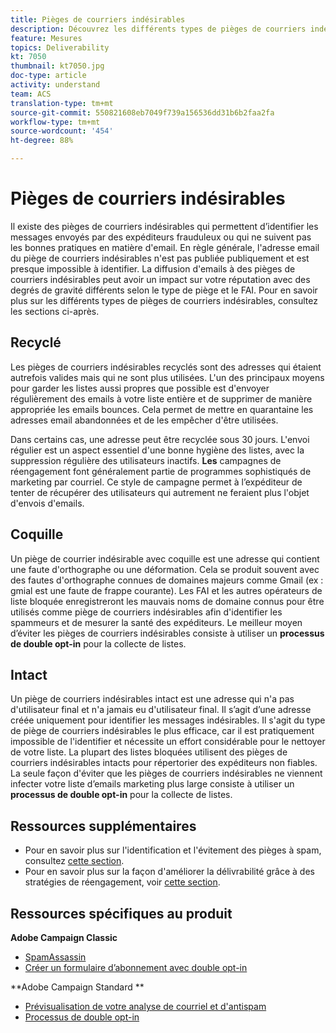 ```yaml
---
title: Pièges de courriers indésirables
description: Découvrez les différents types de pièges de courriers indésirables.
feature: Mesures
topics: Deliverability
kt: 7050
thumbnail: kt7050.jpg
doc-type: article
activity: understand
team: ACS
translation-type: tm+mt
source-git-commit: 550821608eb7049f739a156536dd31b6b2faa2fa
workflow-type: tm+mt
source-wordcount: '454'
ht-degree: 88%

---
```



# Pièges de courriers indésirables

Il existe des pièges de courriers indésirables qui permettent d’identifier les messages envoyés par des expéditeurs frauduleux ou qui ne suivent pas les bonnes pratiques en matière d&#39;email. En règle générale, l&#39;adresse email du piège de courriers indésirables n&#39;est pas publiée publiquement et est presque impossible à identifier. La diffusion d&#39;emails à des pièges de courriers indésirables peut avoir un impact sur votre réputation avec des degrés de gravité différents selon le type de piège et le FAI. Pour en savoir plus sur les différents types de pièges de courriers indésirables, consultez les sections ci-après.

## Recyclé

Les pièges de courriers indésirables recyclés sont des adresses qui étaient autrefois valides mais qui ne sont plus utilisées. L&#39;un des principaux moyens pour garder les listes aussi propres que possible est d&#39;envoyer régulièrement des emails à votre liste entière et de supprimer de manière appropriée les emails bounces. Cela permet de mettre en quarantaine les adresses email abandonnées et de les empêcher d&#39;être utilisées.

Dans certains cas, une adresse peut être recyclée sous 30 jours. L&#39;envoi régulier est un aspect essentiel d&#39;une bonne hygiène des listes, avec la suppression régulière des utilisateurs inactifs. **Les** campagnes de réengagement font généralement partie de programmes sophistiqués de marketing par courriel. Ce style de campagne permet à l’expéditeur de tenter de récupérer des utilisateurs qui autrement ne feraient plus l&#39;objet d&#39;envois d&#39;emails.

## Coquille

Un piège de courrier indésirable avec coquille est une adresse qui contient une faute d&#39;orthographe ou une déformation. Cela se produit souvent avec des fautes d&#39;orthographe connues de domaines majeurs comme Gmail (ex : gmial est une faute de frappe courante). Les FAI et les autres opérateurs de liste bloquée enregistreront les mauvais noms de domaine connus pour être utilisés comme piège de courriers indésirables afin d&#39;identifier les spammeurs et de mesurer la santé des expéditeurs. Le meilleur moyen d’éviter les pièges de courriers indésirables consiste à utiliser un **processus de double opt-in** pour la collecte de listes.

## Intact

Un piège de courriers indésirables intact est une adresse qui n&#39;a pas d&#39;utilisateur final et n&#39;a jamais eu d&#39;utilisateur final. Il s’agit d’une adresse créée uniquement pour identifier les messages indésirables. Il s&#39;agit du type de piège de courriers indésirables le plus efficace, car il est pratiquement impossible de l&#39;identifier et nécessite un effort considérable pour le nettoyer de votre liste. La plupart des listes bloquées utilisent des pièges de courriers indésirables intacts pour répertorier des expéditeurs non fiables. La seule façon d&#39;éviter que les pièges de courriers indésirables ne viennent infecter votre liste d’emails marketing plus large consiste à utiliser un **processus de double opt-in** pour la collecte de listes.

## Ressources supplémentaires

* Pour en savoir plus sur l&#39;identification et l&#39;évitement des pièges à spam, consultez [cette section](/help/additional-resources/all-about-spam-traps.md).
* Pour en savoir plus sur la façon d&#39;améliorer la délivrabilité grâce à des stratégies de réengagement, voir [cette section](/help/additional-resources/re-engagement.md).

## Ressources spécifiques au produit

**Adobe Campaign Classic**

* [SpamAssassin](https://experienceleague.adobe.com/docs/campaign-classic/using/sending-messages/deliverability-management/spamassassin.html?lang=fr#using-spamassassin)
* [Créer un formulaire d’abonnement avec double opt-in](https://experienceleague.adobe.com/docs/campaign-classic/using/designing-content/web-forms/use-cases--web-forms.html?lang=en#create-a-subscription--form-with-double-opt-in)

**Adobe Campaign Standard **

* [Prévisualisation de votre analyse de courriel et d&#39;antispam](https://experienceleague.adobe.com/docs/campaign-standard-learn/tutorials/designing-content/email-designer/preview-your-email.html?lang=fr#designing-content)
* [Processus de double opt-in](https://experienceleague.adobe.com/docs/campaign-standard/using/communication-channels/landing-pages/setting-up-a-double-opt-in-process.html?lang=fr#communication-channels)

